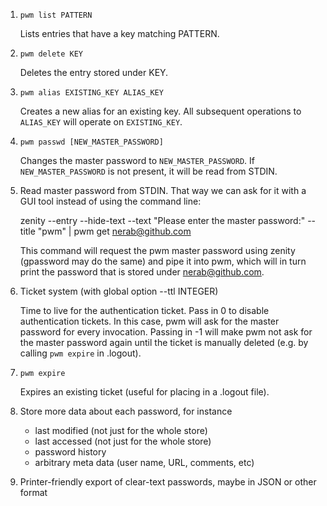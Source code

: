 1. `pwm list PATTERN`

    Lists entries that have a key matching PATTERN.

1. `pwm delete KEY`

    Deletes the entry stored under KEY.

1. `pwm alias EXISTING_KEY ALIAS_KEY`

    Creates a new alias for an existing key. All subsequent operations to `ALIAS_KEY` will operate on `EXISTING_KEY`.

1. `pwm passwd [NEW_MASTER_PASSWORD]`
    
    Changes the master password to `NEW_MASTER_PASSWORD`. If `NEW_MASTER_PASSWORD` is not present, it will be read from STDIN.

1. Read master password from STDIN. That way we can ask for it with a GUI tool instead of using the command line:
    
    zenity --entry --hide-text --text "Please enter the master password:" --title "pwm" | pwm get nerab@github.com

    This command will request the pwm master password using zenity (gpassword may do the same) and pipe it into pwm, which will in turn print the password that is stored under nerab@github.com.
  
1. Ticket system (with global option --ttl INTEGER)

    Time to live for the authentication ticket.
    Pass in 0 to disable authentication tickets. In this case, pwm will ask for the master password for every invocation.
    Passing in -1 will make pwm not ask for the master password again until the ticket is manually deleted (e.g. by calling `pwm expire` in .logout). 

1. `pwm expire`

    Expires an existing ticket (useful for placing in a .logout file).
    
1. Store more data about each password, for instance
    * last modified (not just for the whole store)
    * last accessed (not just for the whole store)
    * password history
    * arbitrary meta data (user name, URL, comments, etc)

1. Printer-friendly export of clear-text passwords, maybe in JSON or other format